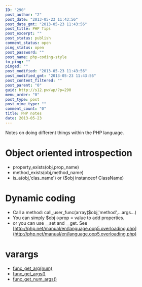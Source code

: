 ```yaml
---
ID: "290"
post_author: "2"
post_date: "2013-05-23 11:43:56"
post_date_gmt: "2013-05-23 11:43:56"
post_title: PHP Tips
post_excerpt: ""
post_status: publish
comment_status: open
ping_status: open
post_password: ""
post_name: php-coding-style
to_ping: ""
pinged: ""
post_modified: "2013-05-23 11:43:56"
post_modified_gmt: "2013-05-23 11:43:56"
post_content_filtered: ""
post_parent: "0"
guid: http://s12.pw/wp/?p=290
menu_order: "0"
post_type: post
post_mime_type: ""
comment_count: "0"
title: PHP notes
date: 2013-05-23
---
```


Notes on doing different things within the PHP language.


# Object oriented introspection

*   property\_exists(obj,prop\_name)
*   method\_exists(obj,method\_name)
*   is\_a(obj,'clas\_name') or ($obj instanceof ClassName)

# Dynamic coding

*   Call a method: call\_user\_func(array($obj,'method',...args...)
*   You can simply $obj->prop = value to add properties.
*   or you can use \_\_set and \_\_get. See [http://php.net/manual/en/language.oop5.overloading.php](http://php.net/manual/en/language.oop5.overloading.php)

# varargs

*   [func\_get\_arg(num)](http://php.net/manual/en/function.func-get-arg.php)
*   [func\_get\_args()](http://www.php.net/manual/en/function.func-get-args.php)
*   [func\_get\_num_args()](http://www.php.net/manual/en/function.func-num-args.php)
